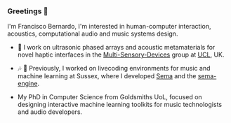 ### Greetings 🖖

I'm Francisco Bernardo, I'm interested in human-computer interaction, acoustics, computational audio and music systems design.

- 🔭 I work on ultrasonic phased arrays and acoustic metamaterials for novel haptic interfaces in the [Multi-Sensory-Devices](https://github.com/Multi-Sensory-Devices) group at [UCL](https://www.ucl.ac.uk/), UK.

- 🎶 🤖 Previously, I worked on livecoding environments for music and machine learning at Sussex, where I developed [Sema](https://github.com/mimic-sussex/sema) and the [sema-engine](https://github.com/frantic0/sema-engine).

- My PhD in Computer Science from Goldsmiths UoL, focused on designing interactive machine learning toolkits for music technologists and audio developers. 

<!--
**frantic0/frantic0** is a ✨ _special_ ✨ repository because its `README.md` (this file) appears on your GitHub profile.

Here are some ideas to get you started:

- 🔭 I’m currently working on ...
- 🌱 I’m currently learning ...
- 👯 I’m looking to collaborate on ...
- 🤔 I’m looking for help with ...
- 💬 Ask me about ...
- 📫 How to reach me: ...
- 😄 Pronouns: ...
- ⚡ Fun fact: ...
-->
